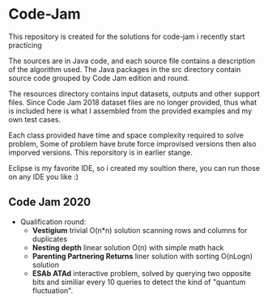 # Code-Jam
This repository is created for the solutions for code-jam i recently start practicing 

The sources are in Java code, and each source file contains a description of the algorithm used. The Java packages in the src directory contain source code grouped by Code Jam edition and round.

The resources directory contains input datasets, outputs and other support files. Since Code Jam 2018 dataset files are no longer provided, thus what is included here is what I assembled from the provided examples and my own test cases.

Each class provided have time and space complexity required to solve problem, Some of problem have brute force improvised versions then also imporved versions. This reporsitory is in earlier stange.

Eclipse is my favorite IDE, so i created my soultion there, you can run those on any IDE you like :)

## Code Jam 2020
 - Qualification round:
   - **Vestigium** trivial O(n*n) solution scanning rows and columns for duplicates
   - **Nesting depth** linear solution O(n) with simple math hack 
   - **Parenting Partnering Returns** liner solution with sorting O(nLogn) solution
   - **ESAb ATAd** interactive problem, solved by querying two opposite bits and similiar every 10 queries to detect the kind of "quantum fluctuation".
